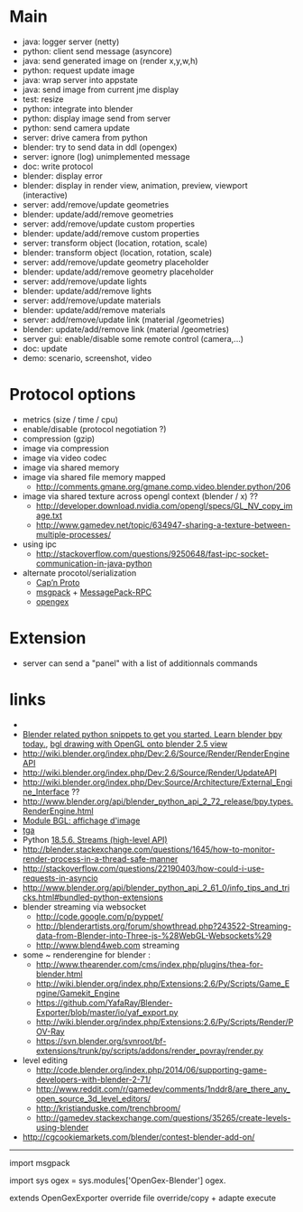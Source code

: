 # Main

- java: logger server (netty)
- python: client send message (asyncore)
- java: send generated image on (render x,y,w,h)
- python: request update image
- java: wrap server into appstate
- java: send image from current jme display
- test: resize
- python: integrate into blender
- python: display image send from server
- python: send camera update
- server: drive camera from python
- blender: try to send data in ddl (opengex)
- server: ignore (log) unimplemented message
- doc: write protocol
- blender: display error
- blender: display in render view, animation, preview, viewport (interactive)
- server: add/remove/update geometries
- blender: update/add/remove geometries
- server: add/remove/update custom properties
- blender: update/add/remove custom properties
- server: transform object (location, rotation, scale)
- blender:  transform object (location, rotation, scale)
- server: add/remove/update geometry placeholder
- blender: update/add/remove geometry placeholder
- server: add/remove/update lights
- blender: update/add/remove lights
- server: add/remove/update materials
- blender: update/add/remove materials
- server: add/remove/update link (material /geometries)
- blender: update/add/remove link (material /geometries)
- server gui: enable/disable some remote control (camera,...)
- doc: update
- demo: scenario, screenshot, video

# Protocol options

- metrics (size / time / cpu)
- enable/disable (protocol negotiation ?)
- compression (gzip)
- image via compression
- image via video codec
- image via shared memory
- image via shared file memory mapped
  * http://comments.gmane.org/gmane.comp.video.blender.python/206
- image via shared texture across opengl context (blender  / x) ??
  * http://developer.download.nvidia.com/opengl/specs/GL_NV_copy_image.txt
  * http://www.gamedev.net/topic/634947-sharing-a-texture-between-multiple-processes/
- using ipc
  * http://stackoverflow.com/questions/9250648/fast-ipc-socket-communication-in-java-python
- alternate procotol/serialization
  * [Cap’n Proto](http://kentonv.github.io/capnproto/otherlang.html)
  * [msgpack](http://msgpack.org/) + [MessagePack-RPC](https://github.com/msgpack-rpc/msgpack-rpc)
  * [opengex](http://opengex.org)

# Extension

- server can send a "panel" with a list of additionnals commands

# links

*
* [Blender related python snippets to get you started. Learn blender bpy today.](http://blenderscripting.blogspot.fr/), [bgl drawing with OpenGL onto blender 2.5 view ](http://blenderscripting.blogspot.fr/2011/07/bgl-drawing-with-opengl-onto-blender-25.html)
* http://wiki.blender.org/index.php/Dev:2.6/Source/Render/RenderEngineAPI
* http://wiki.blender.org/index.php/Dev:2.6/Source/Render/UpdateAPI
* http://wiki.blender.org/index.php/Dev:Source/Architecture/External_Engine_Interface ??
* http://www.blender.org/api/blender_python_api_2_72_release/bpy.types.RenderEngine.html
* [Module BGL: affichage d'image](http://jmsoler.free.fr/didacticiel/blender/tutor/def_tga_pic.htm)
* [tga](http://www.martinreddy.net/gfx/2d/TGA.txt)
* Python [18.5.6. Streams (high-level API)](https://docs.python.org/3/library/asyncio-stream.html#asyncio-tcp-echo-client-streams)
* http://blender.stackexchange.com/questions/1645/how-to-monitor-render-process-in-a-thread-safe-manner
* http://stackoverflow.com/questions/22190403/how-could-i-use-requests-in-asyncio
* http://www.blender.org/api/blender_python_api_2_61_0/info_tips_and_tricks.html#bundled-python-extensions
* blender streaming via websocket
  * http://code.google.com/p/pyppet/
  * http://blenderartists.org/forum/showthread.php?243522-Streaming-data-from-Blender-into-Three-js-%28WebGL-Websockets%29
  * http://www.blend4web.com streaming
* some ~ renderengine for blender :
  * http://www.thearender.com/cms/index.php/plugins/thea-for-blender.html
  * http://wiki.blender.org/index.php/Extensions:2.6/Py/Scripts/Game_Engine/Gamekit_Engine
  * https://github.com/YafaRay/Blender-Exporter/blob/master/io/yaf_export.py
  * http://wiki.blender.org/index.php/Extensions:2.6/Py/Scripts/Render/POV-Ray
  * https://svn.blender.org/svnroot/bf-extensions/trunk/py/scripts/addons/render_povray/render.py
* level editing
  * http://code.blender.org/index.php/2014/06/supporting-game-developers-with-blender-2-71/
  * http://www.reddit.com/r/gamedev/comments/1nddr8/are_there_any_open_source_3d_level_editors/
  * http://kristianduske.com/trenchbroom/
  * http://gamedev.stackexchange.com/questions/35265/create-levels-using-blender
* http://cgcookiemarkets.com/blender/contest-blender-add-on/

---

import msgpack

import sys
ogex = sys.modules['OpenGex-Blender']
ogex.

extends OpenGexExporter
override file
override/copy + adapte execute
